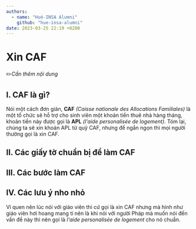 ```yaml
---
authors:
  - name: "Hué-INSA Alumni"
    github: "hue-insa-alumni"
date: 2023-03-25 22:19 +0200
---
```


# Xin CAF

✏️*Cần thêm nội dung*

## I. CAF là gì?

Nói một cách đơn giản, **CAF** _(Caisse nationale des Allocations Familiales)_ là một tổ chức sẽ hỗ trợ cho sinh viên một khoản tiền thuê nhà hàng tháng, khoản tiền này được gọi là **APL** _(l'aide personalisée de logement)_. Tóm lại, chúng ta sẽ xin khoản APL từ quỹ CAF, nhưng để ngắn ngọn thì mọi người thường gọi là xin CAF.

## II. Các giấy tờ chuẩn bị để làm CAF

## III. Các bước làm CAF

## IV. Các lưu ý nho nhỏ

Vì quen nên lúc nói với giáo viên thì cứ gọi là xin CAF nhưng mà hình như giáo viên hơi hoang mang tí nên là khi nói với người Pháp mà muốn nói đến vấn đề này thì nên gọi là _l'aide personalisée de logement_ cho nó chuẩn.
